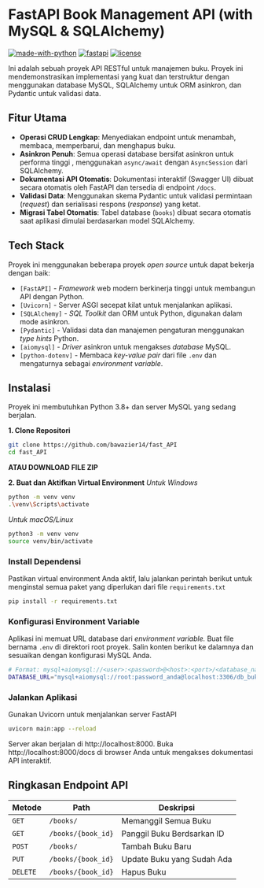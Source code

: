 # FastAPI Book Management API (with MySQL & SQLAlchemy)
[![made-with-python](https://img.shields.io/badge/Made%20with-Python-1f425f.svg)](https://www.python.org/) [![fastapi](https://img.shields.io/badge/Framework-FastAPI-05998b.svg)](https://fastapi.tiangolo.com/) [![license](https://img.shields.io/badge/License-MIT-yellow.svg)](https://opensource.org/licenses/MIT)

Ini adalah sebuah proyek API RESTful untuk manajemen buku. Proyek ini mendemonstrasikan implementasi yang kuat dan terstruktur dengan menggunakan database MySQL, SQLAlchemy untuk ORM asinkron, dan Pydantic untuk validasi data.

## Fitur Utama
-   **Operasi CRUD Lengkap**: Menyediakan endpoint untuk menambah, membaca, memperbarui, dan menghapus buku.
-   **Asinkron Penuh**: Semua operasi database bersifat asinkron untuk performa tinggi , menggunakan `async/await` dengan `AsyncSession` dari SQLAlchemy.
-   **Dokumentasi API Otomatis**: Dokumentasi interaktif (Swagger UI) dibuat secara otomatis oleh FastAPI dan tersedia di endpoint `/docs`.
-   **Validasi Data**: Menggunakan skema Pydantic untuk validasi permintaan (*request*) dan serialisasi respons (*response*) yang ketat.
-   **Migrasi Tabel Otomatis**: Tabel database (`books`) dibuat secara otomatis saat aplikasi dimulai berdasarkan model SQLAlchemy.

## Tech Stack   
Proyek ini menggunakan beberapa proyek *open source* untuk dapat bekerja dengan baik:
-   `[FastAPI]` - *Framework* web modern berkinerja tinggi untuk membangun API dengan Python.
-   `[Uvicorn]` - Server ASGI secepat kilat untuk menjalankan aplikasi.
-   `[SQLAlchemy]` - *SQL Toolkit* dan ORM untuk Python, digunakan dalam mode asinkron.
-   `[Pydantic]` - Validasi data dan manajemen pengaturan menggunakan *type hints* Python.
-   `[aiomysql]` - *Driver* asinkron untuk mengakses *database* MySQL.
-   `[python-dotenv]` - Membaca *key-value pair* dari file `.env` dan mengaturnya sebagai *environment variable*.

## Instalasi
Proyek ini membutuhkan Python 3.8+ dan server MySQL yang sedang berjalan.

**1. Clone Repositori**
```sh
git clone https://github.com/bawazier14/fast_API
cd fast_API
```
**ATAU DOWNLOAD FILE ZIP**

**2. Buat dan Aktifkan Virtual Environment**
*Untuk Windows*
```bash
python -m venv venv
.\venv\Scripts\activate
```
*Untuk macOS/Linux*
```bash
python3 -m venv venv
source venv/bin/activate
```
### **Install Dependensi**
Pastikan virtual environment Anda aktif, lalu jalankan perintah berikut untuk menginstal semua paket yang diperlukan dari file ``requirements.txt``
```bash
pip install -r requirements.txt
```
### **Konfigurasi Environment Variable**
Aplikasi ini memuat URL database dari *environment variable.* Buat file bernama ``.env`` di direktori root proyek. Salin konten berikut ke dalamnya dan sesuaikan dengan konfigurasi MySQL Anda.

```bash
# Format: mysql+aiomysql://<user>:<password>@<host>:<port>/<database_name>
DATABASE_URL="mysql+aiomysql://root:password_anda@localhost:3306/db_buku"
```

### **Jalankan Aplikasi**
Gunakan Uvicorn untuk menjalankan server FastAPI
```bash
uvicorn main:app --reload
```
Server akan berjalan di http://localhost:8000. Buka http://localhost:8000/docs di browser Anda untuk mengakses dokumentasi API interaktif.

## **Ringkasan Endpoint API**
 | Metode | Path | Deskripsi |
| ------ | ------ | ------- |
| `GET` |	`/books/`	| Memanggil Semua Buku |
| `GET` |	`/books/{book_id}` | Panggil Buku Berdsarkan ID |
| `POST` | `/books/`	| Tambah Buku Baru |
| `PUT` | `/books/{book_id}` | Update Buku yang Sudah Ada |
| `DELETE` | `/books/{book_id}` | Hapus Buku |
